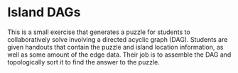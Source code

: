 # Island DAGs

This is a small exercise that generates a puzzle for students to collaboratively solve involving a directed acyclic graph (DAG). Students are given handouts that contain the puzzle and island location information, as well as some amount of the edge data. Their job is to assemble the DAG and topologically sort it to find the answer to the puzzle.